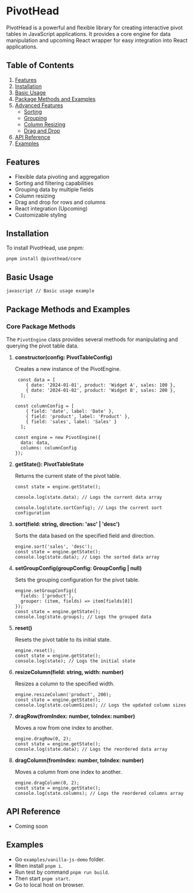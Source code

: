 # PivotHead

PivotHead is a powerful and flexible library for creating interactive pivot tables in JavaScript applications. It provides a core engine for data manipulation and upcoming React wrapper for easy integration into React applications.

## Table of Contents

1. [Features](#features)
2. [Installation](#installation)
3. [Basic Usage](#basic-usage)
4. [Package Methods and Examples](#package-methods-and-examples)
5. [Advanced Features](#advanced-features)
   - [Sorting](#sorting)
   - [Grouping](#grouping)
   - [Column Resizing](#column-resizing)
   - [Drag and Drop](#drag-and-drop)
6. [API Reference](#api-reference)
7. [Examples](#examples)

## Features

- Flexible data pivoting and aggregation
- Sorting and filtering capabilities
- Grouping data by multiple fields
- Column resizing
- Drag and drop for rows and columns
- React integration (Upcoming)
- Customizable styling

## Installation

To install PivotHead, use pnpm:

`pnpm install @pivothead/core`

## Basic Usage

`javascript
// Basic usage example`

## Package Methods and Examples

### Core Package Methods

The `PivotEngine` class provides several methods for manipulating and querying the pivot table data.

1. **constructor(config: PivotTableConfig)**

   Creates a new instance of the PivotEngine.

   ```
    const data = [
       { date: '2024-01-01', product: 'Widget A', sales: 100 },
       { date: '2024-01-02', product: 'Widget B', sales: 200 },
     ];
   ```

   ```
   const columnConfig = [
       { field: 'date', label: 'Date' },
       { field: 'product', label: 'Product' },
       { field: 'sales', label: 'Sales' }
     ];
   ```

   ```
   const engine = new PivotEngine({
     data: data,
     columns: columnConfig
   });
   ```

2. **getState(): PivotTableState**

   Returns the current state of the pivot table.

   ```
   const state = engine.getState();

   console.log(state.data); // Logs the current data array

   console.log(state.sortConfig); // Logs the current sort configuration
   ```

3. **sort(field: string, direction: 'asc' | 'desc')**

   Sorts the data based on the specified field and direction.

   ```
   engine.sort('sales', 'desc');
   const state = engine.getState();
   console.log(state.data); // Logs the sorted data array
   ```

4. **setGroupConfig(groupConfig: GroupConfig | null)**

   Sets the grouping configuration for the pivot table.

   ```
   engine.setGroupConfig({
     fields: ['product'],
     grouper: (item, fields) => item[fields[0]]
   });
   const state = engine.getState();
   console.log(state.groups); // Logs the grouped data
   ```

5. **reset()**

   Resets the pivot table to its initial state.

   ```
   engine.reset();
   const state = engine.getState();
   console.log(state); // Logs the initial state
   ```

6. **resizeColumn(field: string, width: number)**

   Resizes a column to the specified width.

   ```
   engine.resizeColumn('product', 200);
   const state = engine.getState();
   console.log(state.columnSizes); // Logs the updated column sizes
   ```

7. **dragRow(fromIndex: number, toIndex: number)**

   Moves a row from one index to another.

   ```
   engine.dragRow(0, 2);
   const state = engine.getState();
   console.log(state.data); // Logs the reordered data array
   ```

8. **dragColumn(fromIndex: number, toIndex: number)**

   Moves a column from one index to another.

   ```
   engine.dragColumn(0, 2);
   const state = engine.getState();
   console.log(state.columns); // Logs the reordered columns array
   ```

## API Reference

- Coming soon

## Examples

- Go `examples/vanilla-js-demo` folder.
- Rhen install `pnpm i`.
- Run test by command `pnpm run build`.
- Then start `pnpm start`.
- Go to local host on browser.
